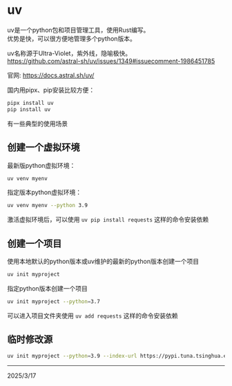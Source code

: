 # uv

uv是一个python包和项目管理工具，使用Rust编写。  
优势是快，可以很方便地管理多个python版本。

uv名称源于Ultra-Violet，紫外线，隐喻极快。  
https://github.com/astral-sh/uv/issues/1349#issuecomment-1986451785

官网: https://docs.astral.sh/uv/

国内用pipx、pip安装比较方便：
```bash
pipx install uv
pip install uv
```

有一些典型的使用场景


## 创建一个虚拟环境
最新版python虚拟环境：
```bash
uv venv myenv
```

指定版本python虚拟环境：
```bash
uv venv myenv --python 3.9
```

激活虚拟环境后，可以使用 `uv pip install requests` 这样的命令安装依赖


## 创建一个项目
使用本地默认的python版本或uv维护的最新的python版本创建一个项目
```bash
uv init myproject
```

指定python版本创建一个项目
```bash
uv init myproject --python=3.7
```

可以进入项目文件夹使用 `uv add requests` 这样的命令安装依赖


## 临时修改源
```bash
uv init myproject --python=3.9 --index-url https://pypi.tuna.tsinghua.edu.cn/simple
```


---
2025/3/17

